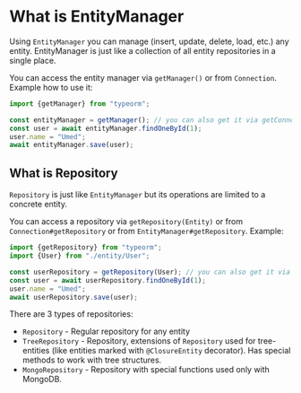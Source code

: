 # What is EntityManager

Using `EntityManager` you can manage (insert, update, delete, load, etc.) any entity. 
EntityManager is just like a collection of all entity repositories in a single place.
 
You can access the entity manager via `getManager()` or from `Connection`.
Example how to use it:
 
```typescript
import {getManager} from "typeorm";

const entityManager = getManager(); // you can also get it via getConnection().manager
const user = await entityManager.findOneById(1);
user.name = "Umed";
await entityManager.save(user);
```

## What is Repository

`Repository` is just like `EntityManager` but its operations are limited to a concrete entity.

You can access a repository via `getRepository(Entity)` 
or from `Connection#getRepository` or from `EntityManager#getRepository`.
Example:
 
```typescript
import {getRepository} from "typeorm";
import {User} from "./entity/User";

const userRepository = getRepository(User); // you can also get it via getConnection().getRepository() or getManager().getRepository()
const user = await userRepository.findOneById(1);
user.name = "Umed";
await userRepository.save(user);
```

There are 3 types of repositories:
* `Repository` - Regular repository for any entity
* `TreeRepository` - Repository, extensions of `Repository` used for tree-entities 
(like entities marked with `@ClosureEntity` decorator). 
Has special methods to work with tree structures.
* `MongoRepository` - Repository with special functions used only with MongoDB.
